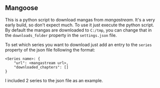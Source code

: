 ## Mangoose
This is a python script to download mangas from _mangastream_.
It's a very early build, so don't expect much.
To use it just execute the python script.
By default the mangas are downloaded to `C:/tmp`, you can change that in the 
`downloads_folder` property in the `settings.json` file.

To set which series you want to download just add an entry to the `series` 
property of the json file following the format:
```
<Series name>: {
    "url": <mangastream url>,
    "downloaded_chapters": []
}
```
I included 2 series to the json file as an example.